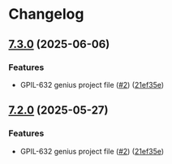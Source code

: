 # Changelog

## [7.3.0](https://github.com/VersesTech/pyvfg/compare/pyvfg-v7.2.0...pyvfg-v7.3.0) (2025-06-06)


### Features

* GPIL-632 genius project file ([#2](https://github.com/VersesTech/pyvfg/issues/2)) ([21ef35e](https://github.com/VersesTech/pyvfg/commit/21ef35eab4a5b42164858073740c387b39bd6403))

## [7.2.0](https://github.com/VersesTech/pyvfg/compare/pyvfg-v7.1.3...pyvfg-v7.2.0) (2025-05-27)


### Features

* GPIL-632 genius project file ([#2](https://github.com/VersesTech/pyvfg/issues/2)) ([21ef35e](https://github.com/VersesTech/pyvfg/commit/21ef35eab4a5b42164858073740c387b39bd6403))
